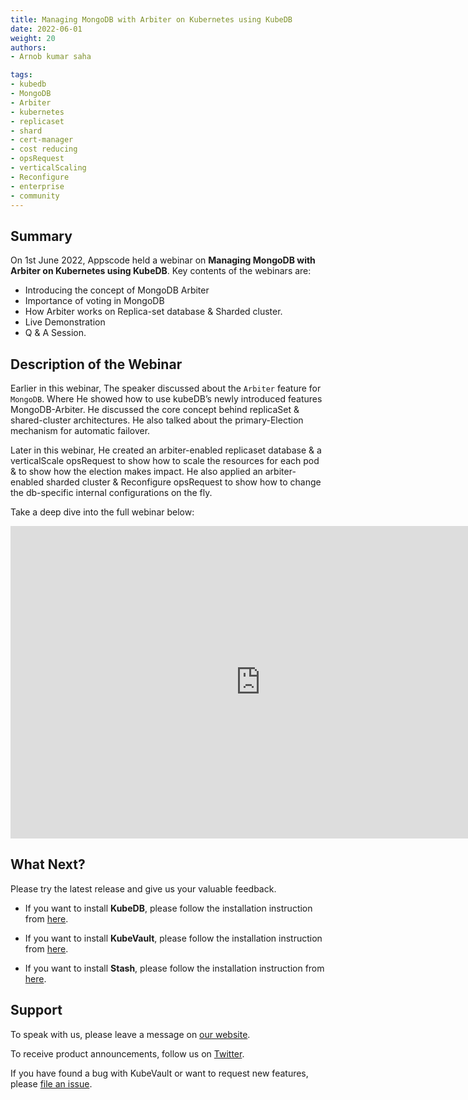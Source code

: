 ```yaml
---
title: Managing MongoDB with Arbiter on Kubernetes using KubeDB
date: 2022-06-01
weight: 20
authors:
- Arnob kumar saha

tags:
- kubedb
- MongoDB
- Arbiter
- kubernetes
- replicaset
- shard
- cert-manager
- cost reducing
- opsRequest
- verticalScaling
- Reconfigure
- enterprise
- community
---
```


## Summary

On 1st June 2022, Appscode held a webinar on **Managing MongoDB with Arbiter on Kubernetes using KubeDB**. Key contents of the webinars are:
- Introducing the concept of MongoDB Arbiter
- Importance of voting in MongoDB
- How Arbiter works on Replica-set database & Sharded cluster.
- Live Demonstration
- Q & A Session.



## Description of the Webinar

Earlier in this webinar, The speaker discussed about the `Arbiter` feature for `MongoDB`. Where He showed how to use kubeDB’s newly introduced features MongoDB-Arbiter. 
He discussed the core concept behind replicaSet & shared-cluster architectures. He also talked about the primary-Election mechanism for automatic failover.


Later in this webinar, He created an arbiter-enabled replicaset database & a verticalScale opsRequest to show how to scale the resources for each pod & to show how the election makes impact.
He also applied an arbiter-enabled sharded cluster & Reconfigure opsRequest to show how to change the db-specific internal configurations on the fly.



Take a deep dive into the full webinar below:

<iframe width="800" height="500" src="https://www.youtube.com/embed/QIDlhiEOvEg" title="YouTube video player" frameborder="0" allow="accelerometer; autoplay; clipboard-write; encrypted-media; gyroscope; picture-in-picture" allowfullscreen></iframe>

## What Next?

Please try the latest release and give us your valuable feedback.

* If you want to install **KubeDB**, please follow the installation instruction from [here](https://kubedb.com/docs/v2021.12.21/welcome/).

* If you want to install **KubeVault**, please follow the installation instruction from [here](https://kubevault.com/docs/v2022.01.11/setup/).

* If you want to install **Stash**, please follow the installation instruction from [here](https://stash.run/docs/v2021.11.24/setup/).



## Support

To speak with us, please leave a message on [our website](https://appscode.com/contact/).

To receive product announcements, follow us on [Twitter](https://twitter.com/KubeVault).

If you have found a bug with KubeVault or want to request new features, please [file an issue](https://github.com/kubevault/project/issues/new).

